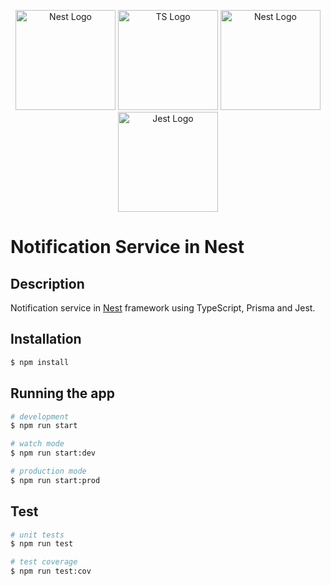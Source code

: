<p align="center">
  <a href="http://nestjs.com/" target="blank"><img src="https://nestjs.com/img/logo-small.svg" width="160" alt="Nest Logo" /></a>
  <a href="http://www.typescriptlang.org/" target="blank"><img src="https://cdn.icon-icons.com/icons2/2415/PNG/512/typescript_original_logo_icon_146317.png" width="160" alt="TS Logo" /></a>
  <a href="https://www.prisma.io/" target="blank"><img src="https://cdn.worldvectorlogo.com/logos/prisma-3.svg" width="160" alt="Nest Logo" /></a>
  <a href="http://jestjs.io/" target="blank"><img src="https://cdn.freebiesupply.com/logos/large/2x/jest-logo-png-transparent.png" width="160" alt="Jest Logo" /></a>
</p>

# Notification Service in Nest

## Description

Notification service in [Nest](https://github.com/nestjs/nest) framework using TypeScript, Prisma and Jest.

## Installation

```bash
$ npm install
```

## Running the app

```bash
# development
$ npm run start

# watch mode
$ npm run start:dev

# production mode
$ npm run start:prod
```

## Test

```bash
# unit tests
$ npm run test

# test coverage
$ npm run test:cov
```
